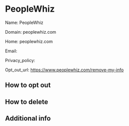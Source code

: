 
# PeopleWhiz

Name: PeopleWhiz

Domain: peoplewhiz.com

Home: peoplewhiz.com

Email: 

Privacy_policy: 

Opt_out_url: https://www.peoplewhiz.com/remove-my-info



## How to opt out



## How to delete



## Additional info





